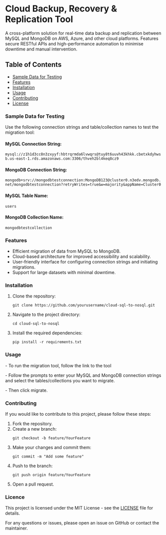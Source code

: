 <h1>Cloud Backup, Recovery & Replication Tool</h1>

<p>A cross-platform solution for real-time data backup and replication between MySQL and MongoDB on AWS, Azure, and other cloud platforms. Features secure RESTful APIs and high-performance automation to minimise downtime and manual intervention.</p>

<h2>Table of Contents</h2>
<ul>
    <li><a href="#sample-data" target="_blank">Sample Data for Testing</a></li>
    <li><a href="#features" target="_blank">Features</a></li>
    <li><a href="#installation" target="_blank">Installation</a></li>
    <li><a href="#usage" target="_blank">Usage</a></li>
    <li><a href="#contributing" target="_blank">Contributing</a></li>
    <li><a href="#license" target="_blank">License</a></li>
</ul>

<h3 id="sample-data">Sample Data for Testing</h3>

<p>Use the following connection strings and table/collection names to test the migration tool:</p>

<h4>MySQL Connection String:</h4>
<code>mysql://z1h1d3cc8n3zxyyf:hbtrqrmda6lvwqrs@tuy8t6uuvh43khkk.cbetxkdyhwsb.us-east-1.rds.amazonaws.com:3306/thveh2bl4keq8cz9</code>

<h4>MongoDB Connection String:</h4>
<code>mongodb+srv://mongodbtestconnection:MongoDB123@cluster0.n3edv.mongodb.net/mongodbtestconnection?retryWrites=true&w=majority&appName=Cluster0</code>

<h4>MySQL Table Name:</h4>
<code>users</code>

<h4>MongoDB Collection Name:</h4>
<code>mongodbtestcollection</code>

<h3 id="features">Features</h3>
<ul>
    <li>Efficient migration of data from MySQL to MongoDB.</li>
    <li>Cloud-based architecture for improved accessibility and scalability.</li>
    <li>User-friendly interface for configuring connection strings and initiating migrations.</li>
    <li>Support for large datasets with minimal downtime.</li>
</ul>

<h3 id="installation">Installation</h3>
<ol>
    <li>Clone the repository:</li>
    <pre><code>git clone https://github.com/yourusername/cloud-sql-to-nosql.git</code></pre>
    <li>Navigate to the project directory:</li>
    <pre><code>cd cloud-sql-to-nosql</code></pre>
    <li>Install the required dependencies:</li>
    <pre><code>pip install -r requirements.txt</code></pre>
</ol>

<h3 id="usage">Usage</h3>
<p>- To run the migration tool, follow the link to the tool</p>
<p>- Follow the prompts to enter your MySQL and MongoDB connection strings and select the tables/collections you want to migrate.</p>
<p>- Then click migrate.</p>

<h3 id="contributing">Contributing</h3>
<p>If you would like to contribute to this project, please follow these steps:</p>
<ol>
    <li>Fork the repository.</li>
    <li>Create a new branch:</li>
    <pre><code>git checkout -b feature/YourFeature</code></pre>
    <li>Make your changes and commit them:</li>
    <pre><code>git commit -m "Add some feature"</code></pre>
    <li>Push to the branch:</li>
    <pre><code>git push origin feature/YourFeature</code></pre>
    <li>Open a pull request.</li>
</ol>

<h3 id="license">Licence</h3>
<p>This project is licensed under the MIT License - see the <a href="LICENSE" target="_blank">LICENSE</a> file for details.</p>

<p>For any questions or issues, please open an issue on GitHub or contact the maintainer.</p>
